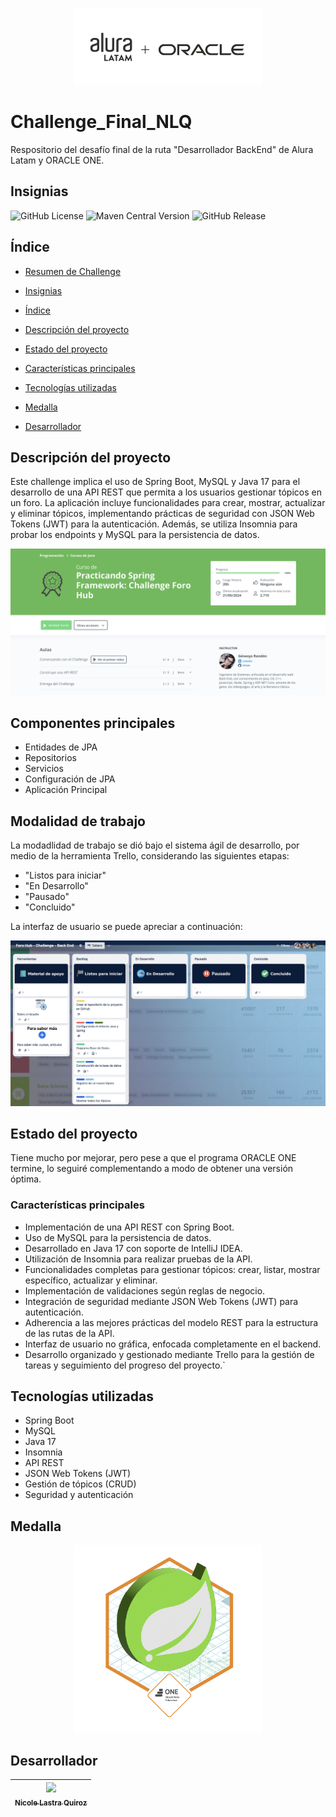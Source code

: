 <p align="center">
  <img src="imagenes/logos.png" width="300">
</p>

# Challenge_Final_NLQ

Respositorio del desafío final de la ruta "Desarrollador BackEnd" de Alura Latam y ORACLE ONE.


## Insignias

![GitHub License](https://img.shields.io/github/license/Nicole-lq/Challenge_literatura_NLQ)
![Maven Central Version](https://img.shields.io/maven-central/v/org.apache.maven.plugins/maven-compiler-plugin)
![GitHub Release](https://img.shields.io/github/v/release/Nicole-lq/Challenge_literatura_NLQ?filter=v0.1.0-beta&display_name=tag)


## Índice

* [Resumen de Challenge](#Resumen-del-challenge)

* [Insignias](#insignias)

* [Índice](#índice)

* [Descripción del proyecto](#Descripción-del-proyecto)

* [Estado del proyecto](#Estado-del-proyecto)

* [Características principales](#Características-principales)

* [Tecnologías utilizadas](#tecnologías-utilizadas)
  
* [Medalla](#Medalla)

* [Desarrollador](#Desarrollador)



## Descripción del proyecto

Este challenge implica el uso de Spring Boot, MySQL y Java 17 para el desarrollo de una API REST que permita a los usuarios gestionar tópicos en un foro. La aplicación incluye funcionalidades para crear, mostrar, actualizar y eliminar tópicos, implementando prácticas de seguridad con JSON Web Tokens (JWT) para la autenticación. Además, se utiliza Insomnia para probar los endpoints y MySQL para la persistencia de datos. 

<p align="center">
<img src="imagenes/challenge.png">
</p>


## Componentes principales

* Entidades de JPA
* Repositorios
* Servicios
* Configuración de JPA
* Aplicación Principal

## Modalidad de trabajo

La modadlidad de trabajo se dió bajo el sistema ágil de desarrollo, por medio de la herramienta Trello, considerando las  siguientes etapas:

* "Listos para iniciar"
* "En Desarrollo"
* "Pausado"
* "Concluido"

La interfaz de usuario se puede apreciar a continuación:

[<img src ="imagenes/Trello.png">](https://trello.com/b/9DeAlIsq/foro-hub-challenge-back-end)


## Estado del proyecto

Tiene mucho por mejorar, pero pese a que el programa ORACLE ONE termine, lo seguiré complementando a modo de obtener una versión óptima.

### Características principales

* Implementación de una API REST con Spring Boot.
* Uso de MySQL para la persistencia de datos.
* Desarrollado en Java 17 con soporte de IntelliJ IDEA.
* Utilización de Insomnia para realizar pruebas de la API.
* Funcionalidades completas para gestionar tópicos: crear, listar, mostrar específico, actualizar y eliminar.
* Implementación de validaciones según reglas de negocio.
* Integración de seguridad mediante JSON Web Tokens (JWT) para autenticación.
* Adherencia a las mejores prácticas del modelo REST para la estructura de las rutas de la API.
* Interfaz de usuario no gráfica, enfocada completamente en el backend.
* Desarrollo organizado y gestionado mediante Trello para la gestión de tareas y seguimiento del progreso del proyecto.`


## Tecnologías utilizadas

* Spring Boot
* MySQL
* Java 17
* Insomnia
* API REST
* JSON Web Tokens (JWT)
* Gestión de tópicos (CRUD)
* Seguridad y autenticación


## Medalla
<p align="center">
<img src="imagenes/Medalla.png" width="300">
</p>


## Desarrollador

|[<img src="https://avatars.githubusercontent.com/u/84999245?s=96&v=4"><br><sub> Nicole Lastra Quiroz </sub>](https://github.com/Nicole-lq)|
|---|